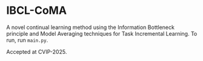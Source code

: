 # IBCL-CoMA
A novel continual learning method using the Information Bottleneck principle and Model Averaging techniques for Task Incremental Learning.
To run, run ```main.py```.

Accepted at CVIP-2025.
